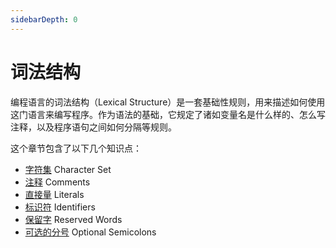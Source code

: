 ```yaml
---
sidebarDepth: 0
---
```


# 词法结构

编程语言的词法结构（Lexical Structure）是一套基础性规则，用来描述如何使用这门语言来编写程序。作为语法的基础，它规定了诸如变量名是什么样的、怎么写注释，以及程序语句之间如何分隔等规则。

这个章节包含了以下几个知识点：

- [字符集] Character Set
- [注释] Comments
- [直接量] Literals
- [标识符] Identifiers
- [保留字] Reserved Words
- [可选的分号] Optional Semicolons

[字符集]: character-set.md
[注释]: comments.md
[直接量]: literals.md
[标识符]: identifiers.md
[保留字]: reserved-words.md
[可选的分号]: optional-semicolons.md

